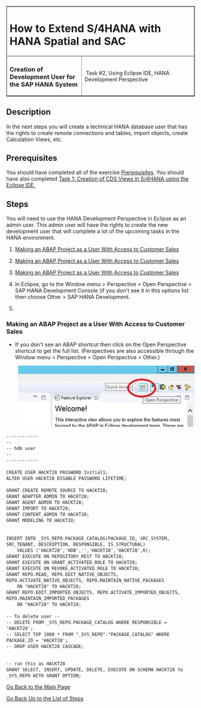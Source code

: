 <table width=100% border=>
<tr><td colspan=2><h1>How to Extend S/4HANA with HANA Spatial and SAC</h1></td></tr>
<tr><td><h3>Creation of Development User for the SAP HANA System</h3></td><td width=60%></br>&nbsp;Task #2, Using Eclipse IDE, HANA Development Perspective</p></td></tr>
</table>



## Description

In the next steps you will create a technical HANA database user that has the rights to create remote connections and tables, import objects, create Calculation Views, etc.


## Prerequisites

You should have completed all of the exercise [Prerequisites](../exercises/preReqs.md). You should have also completed [Task 1: Creation of CDS Views in S/4HANA using the Eclipse IDE.](../exercises/s4hViews.md)


## Steps

You will need to use the HANA Development Perspective in Eclipse as an admin user. This admin user will have the rights to create the new development user that will complete a lot of the upcoming tasks in the HANA environment. 

1. [Making an ABAP Project as a User With Access to Customer Sales](#abapproj)

1. [Making an ABAP Project as a User With Access to Customer Sales](#abapproj)

1. [Making an ABAP Project as a User With Access to Customer Sales](#abapproj)



1. In Eclipse, go to the Window menu > Perspective > Open Perspective >  SAP HANA Development Console (if you don't see it in this options list then choose Other > SAP HANA Development.

2. 



### <a name="abapproj"></a> Making an ABAP Project as a User With Access to Customer Sales

* If you don't see an ABAP shortcut then click on the Open Perspective shortcut to get the full list. (Perspectives are also accessible through the Window menu > Perspective > Open Perspective > Other.)

&nbsp;&nbsp;&nbsp;&nbsp;&nbsp;&nbsp;&nbsp;&nbsp;<img src="../images/eclpers04.jpg">



```
------------
--
-- hdb user
--
------------

CREATE USER HACKT28 PASSWORD Initial1;
ALTER USER HACKT28 DISABLE PASSWORD LIFETIME;

GRANT CREATE REMOTE SOURCE TO HACKT28;
GRANT ADAPTER ADMIN TO HACKT28;
GRANT AGENT ADMIN TO HACKT28;
GRANT IMPORT TO HACKT28;
GRANT CONTENT_ADMIN TO HACKT28;
GRANT MODELING TO HACKT28;


INSERT INTO _SYS_REPO.PACKAGE_CATALOG(PACKAGE_ID, SRC_SYSTEM, SRC_TENANT, DESCRIPTION, RESPONSIBLE, IS_STRUCTURAL) 
	VALUES ('HACKT28','HDB','','HACKT28','HACKT28',0);
GRANT EXECUTE ON REPOSITORY_REST TO HACKT28;
GRANT EXECUTE ON GRANT_ACTIVATED_ROLE TO HACKT28;
GRANT EXECUTE ON REVOKE_ACTIVATED_ROLE TO HACKT28;
GRANT REPO.READ, REPO.EDIT_NATIVE_OBJECTS, REPO.ACTIVATE_NATIVE_OBJECTS, REPO.MAINTAIN_NATIVE_PACKAGES 
	ON "HACKT28" TO HACKT28;
GRANT REPO.EDIT_IMPORTED_OBJECTS, REPO.ACTIVATE_IMPORTED_OBJECTS, REPO.MAINTAIN_IMPORTED_PACKAGES 
	ON "HACKT28" TO HACKT28;

-- To delete user --
-- DELETE FROM _SYS_REPO.PACKAGE_CATALOG WHERE RESPONSIBLE = 'HACKT28';
-- SELECT TOP 1000 * FROM "_SYS_REPO"."PACKAGE_CATALOG" WHERE PACKAGE_ID = 'HACKT28';
-- DROP USER HACKT28 CASCADE;

```

```

-- run this as HACKT28
GRANT SELECT, INSERT, UPDATE, DELETE, EXECUTE ON SCHEMA HACKT28 to _SYS_REPO WITH GRANT OPTION;

```

[Go Back to the Main Page](../demoHowTo.md)

[Go Back Up to the List of Steps](#steps)
